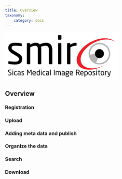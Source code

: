 ```yaml
---
title: Overview
taxonomy:
    category: docs
---
```


 ![smir logo](https://github.com/SICASFoundation/smir-documenation/raw/master/assets/smir-logo-90dpi.png)



## Overview

### Registration

### Upload

### Adding meta data and publish

### Organize the data

### Search

### Download